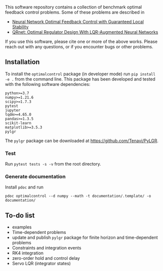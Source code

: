 This software repository contains a collection of benchmark optimal feedback control problems. Some of these problems are described in

  * [Neural Network Optimal Feedback Control with Guaranteed Local Stability](https://doi.org/10.1109/OJCSYS.2022.3205863)
  * [QRnet: Optimal Regulator Design With LQR-Augmented Neural Networks](https://doi.org/10.1109/LCSYS.2020.3034415)

If you use this software, please cite one or more of the above works. Please reach out with any questions, or if you encounter bugs or other problems.

## Installation

To install the `optimalcontrol` package (in developer mode) run `pip install -e .`
from the command line. This package has been developed and tested with the
following software dependencies:

    python>=3.7
    numpy>=1.21.6
    scipy>=1.7.3
    pytest
    jupyter
    tqdm>=4.65.0
    pandas>=1.3.5
    scikit-learn
    matplotlib>=3.5.3
    pylgr

The `pylgr` package can be downloaded at https://github.com/Tenavi/PyLGR.

### Test

Run `pytest tests -s -v` from the root directory.

### Generate documentation

Install `pdoc` and run

    pdoc optimalcontrol --d numpy --math -t documentation/.template/ -o documentation/

## To-do list

  * examples
  * Time-dependent problems
  * update and publish `pylgr` package for finite horizon and time-dependent problems
  * Constraints and integration events
  * RK4 integration
  * zero-order hold and control delay
  * Servo LQR (integrator states)